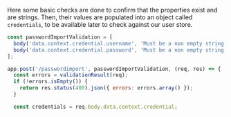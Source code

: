Here some basic checks are done to confirm that the properties exist and are strings. Then, their values are populated into an object called `credentials`, to be available later to check against our user store.

```javascript
const passwordImportValidation = [
  body('data.context.credential.username', 'Must be a non empty string').exists().bail().isString().bail().notEmpty(),
  body('data.context.credential.password', 'Must be a non empty string').exists().bail().isString().bail().notEmpty(),
];

app.post('/passwordimport', passwordImportValidation, (req, res) => {
  const errors = validationResult(req);
  if (!errors.isEmpty()) {
    return res.status(400).json({ errors: errors.array() });
  }

  const credentials = req.body.data.context.credential;
```
